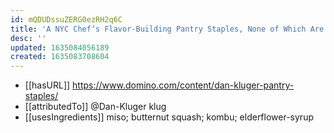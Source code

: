 ```yaml
---
id: mQDUDssuZERG0ezRH2q6C
title: 'A NYC Chef’s Flavor-Building Pantry Staples, None of Which Are Olive Oil'
desc: ''
updated: 1635084056189
created: 1635083708604
---
```


- [[hasURL]] https://www.domino.com/content/dan-kluger-pantry-staples/
- [[attributedTo]] @Dan-Kluger klug
- [[usesIngredients]] miso; butternut squash; kombu; elderflower-syrup
